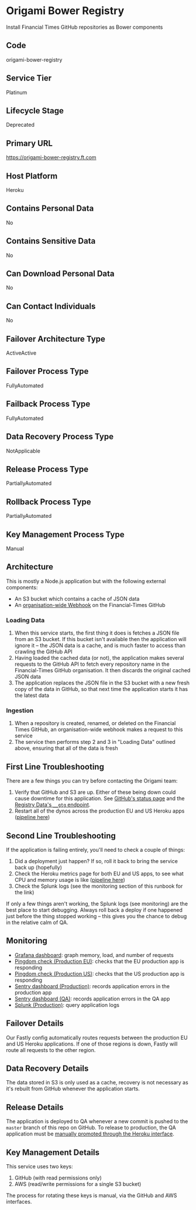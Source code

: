 <!--
    Written in the format prescribed by https://github.com/Financial-Times/runbook.md.
    Any future edits should abide by this format.
-->
# Origami Bower Registry

Install Financial Times GitHub repositories as Bower components

## Code

origami-bower-registry

## Service Tier

Platinum

## Lifecycle Stage

Deprecated

## Primary URL

https://origami-bower-registry.ft.com

## Host Platform

Heroku

## Contains Personal Data

No

## Contains Sensitive Data

No

## Can Download Personal Data

No

## Can Contact Individuals

No

## Failover Architecture Type

ActiveActive

## Failover Process Type

FullyAutomated

## Failback Process Type

FullyAutomated

## Data Recovery Process Type

NotApplicable

## Release Process Type

PartiallyAutomated

## Rollback Process Type

PartiallyAutomated

## Key Management Process Type

Manual

## Architecture

This is mostly a Node.js application but with the following external components:

*   An S3 bucket which contains a cache of JSON data
*   An [organisation-wide Webhook](https://github.com/organizations/Financial-Times/settings/hooks) on the Financial-Times GitHub

### Loading Data

1.  When this service starts, the first thing it does is fetches a JSON file from an S3 bucket. If this bucket isn't available then the application will ignore it – the JSON data is a cache, and is much faster to access than crawling the GitHub API
2.  Having loaded the cached data (or not), the application makes several requests to the GitHub API to fetch every repository name in the Financial-Times GitHub organisation. It then discards the original cached JSON data
3.  The application replaces the JSON file in the S3 bucket with a new fresh copy of the data in GitHub, so that next time the application starts it has the latest data

### Ingestion

1.  When a repository is created, renamed, or deleted on the Financial Times GitHub, an organisation-wide webhook makes a request to this service
2.  The service then performs step 2 and 3 in "Loading Data" outlined above, ensuring that all of the data is fresh

<!-- Placeholder - remove HTML comment markers to activate
## Heroku Pipeline Name
Enter descriptive text satisfying the following:
This is the name of the Heroku pipeline for this system. If you don't have a pipeline, this is the name of the app in Heroku. A pipeline is a group of Heroku apps that share the same codebase where each app in a pipeline represents the different stages in a continuous delivery workflow, i.e. staging, production.

...or delete this placeholder if not applicable to this system
-->

## First Line Troubleshooting

There are a few things you can try before contacting the Origami team:

1.  Verify that GitHub and S3 are up. Either of these being down could cause downtime for this application. See [GitHub's status page](https://www.githubstatus.com/) and the [Registry Data's `__gtg` endpoint](https://origami-bower-registry-data.ft.com/__gtg).
2.  Restart all of the dynos across the production EU and US Heroku apps ([pipeline here](https://dashboard.heroku.com/pipelines/748923ac-b3c0-4289-a0ac-c26b5a7dbe3a))

## Second Line Troubleshooting

If the application is failing entirely, you'll need to check a couple of things:

1.  Did a deployment just happen? If so, roll it back to bring the service back up (hopefully)
2.  Check the Heroku metrics page for both EU and US apps, to see what CPU and memory usage is like ([pipeline here](https://dashboard.heroku.com/pipelines/748923ac-b3c0-4289-a0ac-c26b5a7dbe3a))
3.  Check the Splunk logs (see the monitoring section of this runbook for the link)

If only a few things aren't working, the Splunk logs (see monitoring) are the best place to start debugging. Always roll back a deploy if one happened just before the thing stopped working – this gives you the chance to debug in the relative calm of QA.

## Monitoring

*   [Grafana dashboard][grafana]: graph memory, load, and number of requests
*   [Pingdom check (Production EU)][pingdom-eu]: checks that the EU production app is responding
*   [Pingdom check (Production US)][pingdom-us]: checks that the US production app is responding
*   [Sentry dashboard (Production)][sentry-production]: records application errors in the production app
*   [Sentry dashboard (QA)][sentry-qa]: records application errors in the QA app
*   [Splunk (Production)][splunk]: query application logs

[grafana]: http://grafana.ft.com/dashboard/db/origami-bower-registry

[pingdom-eu]: https://my.pingdom.com/newchecks/checks#check=2952910

[pingdom-us]: https://my.pingdom.com/newchecks/checks#check=2952919

[sentry-production]: https://sentry.io/nextftcom/origami-bower-registry-product/

[sentry-qa]: https://sentry.io/nextftcom/origami-bower-registry-qa/

[splunk]: https://financialtimes.splunkcloud.com/en-US/app/search/search?q=search%20index%3Dheroku%20source%3D%2Fvar%2Flog%2Fapps%2Fheroku%2Forigami-bower-registry-*

## Failover Details

Our Fastly config automatically routes requests between the production EU and US Heroku applications. If one of those regions is down, Fastly will route all requests to the other region.

## Data Recovery Details

The data stored in S3 is only used as a cache, recovery is not necessary as it's rebuilt from GitHub whenever the application starts.

## Release Details

The application is deployed to QA whenever a new commit is pushed to the `master` branch of this repo on GitHub. To release to production, the QA application must be [manually promoted through the Heroku interface](https://dashboard.heroku.com/pipelines/748923ac-b3c0-4289-a0ac-c26b5a7dbe3a).

## Key Management Details

This service uses two keys:

1.  GitHub (with read permissions only)
2.  AWS (read/write permissions for a single S3 bucket)

The process for rotating these keys is manual, via the GitHub and AWS interfaces.
